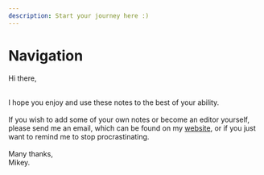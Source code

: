 ```yaml
---
description: Start your journey here :)
---
```


# Navigation

Hi there,&#x20;

\
I hope you enjoy and use these notes to the best of your ability.\
\
If you wish to add some of your own notes or become an editor yourself, please send me an email, which can be found on my [website](http://mythking.uk.ms), or if you just want to remind me to stop procrastinating.\
\
Many thanks,\
Mikey.
